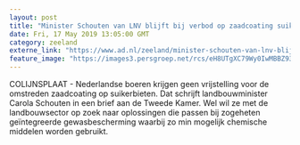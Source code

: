 ```yaml
---
layout: post
title: "Minister Schouten van LNV blijft bij verbod op zaadcoating suikerbieten"
date: Fri, 17 May 2019 13:05:00 GMT
category: zeeland
externe_link: "https://www.ad.nl/zeeland/minister-schouten-van-lnv-blijft-bij-verbod-op-zaadcoating-suikerbieten~a645259b/"
feature_image: "https://images3.persgroep.net/rcs/eH8UTgXC79Wy0IwMBBZ93CnPaFU/diocontent/137108357/_fitwidth/400/?appId=21791a8992982cd8da851550a453bd7f&quality=0.7"
---
```


COLIJNSPLAAT - Nederlandse boeren krijgen geen vrijstelling voor de omstreden zaadcoating op  suikerbieten. Dat schrijft landbouwminister Carola Schouten in een brief aan de Tweede Kamer. Wel wil ze met de landbouwsector op zoek naar oplossingen die passen bij zogeheten geïntegreerde gewasbescherming waarbij zo min mogelijk chemische middelen worden gebruikt.
